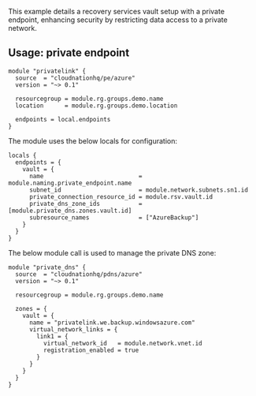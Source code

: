 This example details a recovery services vault setup with a private endpoint, enhancing security by restricting data access to a private network.

## Usage: private endpoint

```hcl
module "privatelink" {
  source  = "cloudnationhq/pe/azure"
  version = "~> 0.1"

  resourcegroup = module.rg.groups.demo.name
  location      = module.rg.groups.demo.location

  endpoints = local.endpoints
}
```

The module uses the below locals for configuration:

```hcl
locals {
  endpoints = {
    vault = {
      name                           = module.naming.private_endpoint.name
      subnet_id                      = module.network.subnets.sn1.id
      private_connection_resource_id = module.rsv.vault.id
      private_dns_zone_ids           = [module.private_dns.zones.vault.id]
      subresource_names              = ["AzureBackup"]
    }
  }
}
```

The below module call is used to manage the private DNS zone:

```hcl
module "private_dns" {
  source  = "cloudnationhq/pdns/azure"
  version = "~> 0.1"

  resourcegroup = module.rg.groups.demo.name

  zones = {
    vault = {
      name = "privatelink.we.backup.windowsazure.com"
      virtual_network_links = {
        link1 = {
          virtual_network_id   = module.network.vnet.id
          registration_enabled = true
        }
      }
    }
  }
}
```
